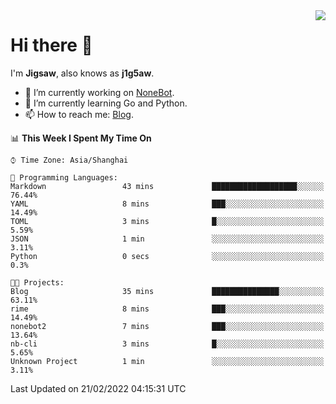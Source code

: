 <a href="#">
  <img align="right" src="https://github-readme-stats.vercel.app/api?username=j1g5awi&count_private=true&show_icons=true&title_color=80070B&text_color=B3B3B3&bg_color=212121&icon_color=80070B" />
</a>

# Hi there 👋

I'm **Jigsaw**, also knows as **j1g5aw**.

- 🔭 I’m currently working on [NoneBot](https://github.com/nonebot).
- 🌱 I’m currently learning Go and Python.
- 📫 How to reach me: [Blog](https://blog.maddestroyer.xyz/).

<!--START_SECTION:waka-->
📊 **This Week I Spent My Time On** 

```text
⌚︎ Time Zone: Asia/Shanghai

💬 Programming Languages: 
Markdown                 43 mins             ███████████████████░░░░░░   76.44% 
YAML                     8 mins              ███░░░░░░░░░░░░░░░░░░░░░░   14.49% 
TOML                     3 mins              █░░░░░░░░░░░░░░░░░░░░░░░░   5.59% 
JSON                     1 min               ░░░░░░░░░░░░░░░░░░░░░░░░░   3.11% 
Python                   0 secs              ░░░░░░░░░░░░░░░░░░░░░░░░░   0.3%

🐱‍💻 Projects: 
Blog                     35 mins             ███████████████░░░░░░░░░░   63.11% 
rime                     8 mins              ███░░░░░░░░░░░░░░░░░░░░░░   14.49% 
nonebot2                 7 mins              ███░░░░░░░░░░░░░░░░░░░░░░   13.64% 
nb-cli                   3 mins              █░░░░░░░░░░░░░░░░░░░░░░░░   5.65% 
Unknown Project          1 min               ░░░░░░░░░░░░░░░░░░░░░░░░░   3.11%

```


 Last Updated on 21/02/2022 04:15:31 UTC
<!--END_SECTION:waka-->

